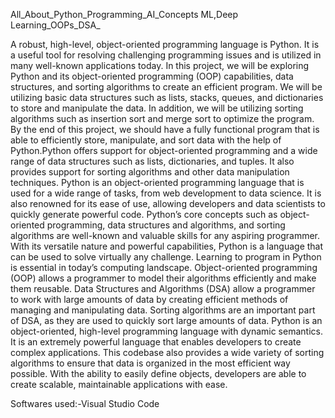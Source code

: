 All_About_Python_Programming_AI_Concepts ML,Deep Learning_OOPs_DSA_

A robust, high-level, object-oriented programming language is Python. It is a useful tool for resolving challenging programming issues and is utilized in many well-known applications today. In this project, we will be exploring Python and its object-oriented programming (OOP) capabilities, data structures, and sorting algorithms to create an efficient program. We will be utilizing basic data structures such as lists, stacks, queues, and dictionaries to store and manipulate the data. In addition, we will be utilizing sorting algorithms such as insertion sort and merge sort to optimize the program. By the end of this project, we should have a fully functional program that is able to efficiently store, manipulate, and sort data with the help of Python.Python offers support for object-oriented programming and a wide range of data structures such as lists, dictionaries, and tuples. It also provides support for sorting algorithms and other data manipulation techniques.
Python is an object-oriented programming language that is used for a wide range of tasks, from web development to data science. It is also renowned for its ease of use, allowing developers and data scientists to quickly generate powerful code. Python’s core concepts such as object-oriented programming, data structures and algorithms, and sorting algorithms are well-known and valuable skills for any aspiring programmer. With its versatile nature and powerful capabilities, Python is a language that can be used to solve virtually any challenge.
Learning to program in Python is essential in today’s computing landscape. Object-oriented programming (OOP) allows a programmer to model their algorithms efficiently and make them reusable. Data Structures and Algorithms (DSA) allow a programmer to work with large amounts of data by creating efficient methods of managing and manipulating data. Sorting algorithms are an important part of DSA, as they are used to quickly sort large amounts of data.
Python is an object-oriented, high-level programming language with dynamic semantics. It is an extremely powerful language that enables developers to create complex applications. This codebase also provides a wide variety of sorting algorithms to ensure that data is organized in the most efficient way possible. With the ability to easily define objects, developers are able to create scalable, maintainable applications with ease.


Softwares used:-Visual Studio Code
